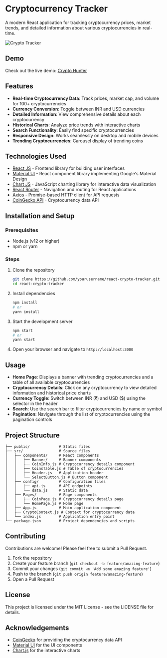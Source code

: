 # Cryptocurrency Tracker

A modern React application for tracking cryptocurrency prices, market trends, and detailed information about various cryptocurrencies in real-time.

![Crypto Tracker](https://user-images.githubusercontent.com/51760520/136682357-5d269bb9-0e36-4f26-a468-fb2963dd9468.png)

## Demo

Check out the live demo: [Crypto Hunter](https://crypto-hunter.netlify.app/)

## Features

- **Real-time Cryptocurrency Data**: Track prices, market cap, and volume for 100+ cryptocurrencies
- **Currency Conversion**: Toggle between INR and USD currencies
- **Detailed Information**: View comprehensive details about each cryptocurrency
- **Historical Charts**: Analyze price trends with interactive charts
- **Search Functionality**: Easily find specific cryptocurrencies
- **Responsive Design**: Works seamlessly on desktop and mobile devices
- **Trending Cryptocurrencies**: Carousel display of trending coins

## Technologies Used

- [React JS](https://reactjs.org/) - Frontend library for building user interfaces
- [Material UI](https://v4.mui.com/) - React component library implementing Google's Material Design
- [Chart JS](https://reactchartjs.github.io/react-chartjs-2/) - JavaScript charting library for interactive data visualization
- [React Router](https://reactrouter.com/) - Navigation and routing for React applications
- [Axios](https://axios-http.com/) - Promise-based HTTP client for API requests
- [CoinGecko API](https://www.coingecko.com/en/api) - Cryptocurrency data API

## Installation and Setup

### Prerequisites

- Node.js (v12 or higher)
- npm or yarn

### Steps

1. Clone the repository
   ```bash
   git clone https://github.com/yourusername/react-crypto-tracker.git
   cd react-crypto-tracker
   ```

2. Install dependencies
   ```bash
   npm install
   # or
   yarn install
   ```

3. Start the development server
   ```bash
   npm start
   # or
   yarn start
   ```

4. Open your browser and navigate to `http://localhost:3000`

## Usage

- **Home Page**: Displays a banner with trending cryptocurrencies and a table of all available cryptocurrencies
- **Cryptocurrency Details**: Click on any cryptocurrency to view detailed information and historical price charts
- **Currency Toggle**: Switch between INR (₹) and USD ($) using the selector in the header
- **Search**: Use the search bar to filter cryptocurrencies by name or symbol
- **Pagination**: Navigate through the list of cryptocurrencies using the pagination controls

## Project Structure

```
├── public/             # Static files
├── src/                # Source files
│   ├── components/     # React components
│   │   ├── Banner/     # Banner components
│   │   ├── CoinInfo.js # Cryptocurrency details component
│   │   ├── CoinsTable.js # Table of cryptocurrencies
│   │   ├── Header.js   # Application header
│   │   └── SelectButton.js # Button component
│   ├── config/         # Configuration files
│   │   ├── api.js      # API endpoints
│   │   └── data.js     # Static data
│   ├── Pages/          # Page components
│   │   ├── CoinPage.js # Cryptocurrency details page
│   │   └── HomePage.js # Home page
│   ├── App.js          # Main application component
│   ├── CryptoContext.js # Context for cryptocurrency data
│   └── index.js        # Application entry point
└── package.json        # Project dependencies and scripts
```

## Contributing

Contributions are welcome! Please feel free to submit a Pull Request.

1. Fork the repository
2. Create your feature branch (`git checkout -b feature/amazing-feature`)
3. Commit your changes (`git commit -m 'Add some amazing feature'`)
4. Push to the branch (`git push origin feature/amazing-feature`)
5. Open a Pull Request

## License

This project is licensed under the MIT License - see the LICENSE file for details.

## Acknowledgements

- [CoinGecko](https://www.coingecko.com/) for providing the cryptocurrency data API
- [Material UI](https://v4.mui.com/) for the UI components
- [Chart.js](https://www.chartjs.org/) for the interactive charts
